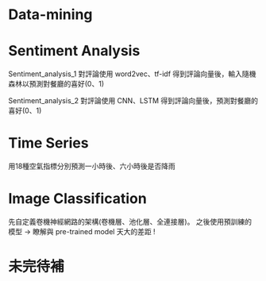 # Data-mining
# Sentiment Analysis
Sentiment_analysis_1 對評論使用 word2vec、tf-idf 得到評論向量後，輸入隨機森林以預測對餐廳的喜好(0、1)

Sentiment_analysis_2 對評論使用 CNN、LSTM 得到評論向量後，預測對餐廳的喜好(0、1)

# Time Series
用18種空氣指標分別預測一小時後、六小時後是否降雨

# Image Classification
先自定義卷機神經網路的架構(卷機層、池化層、全連接層)。
之後使用預訓練的模型 -> 瞭解與 pre-trained model 天大的差距 !

# 未完待補
